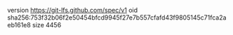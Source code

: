 version https://git-lfs.github.com/spec/v1
oid sha256:753f32b06f2e50454bfcd9945f27e7b557cfafd43f9805145c71fca2aeb161e8
size 4456
